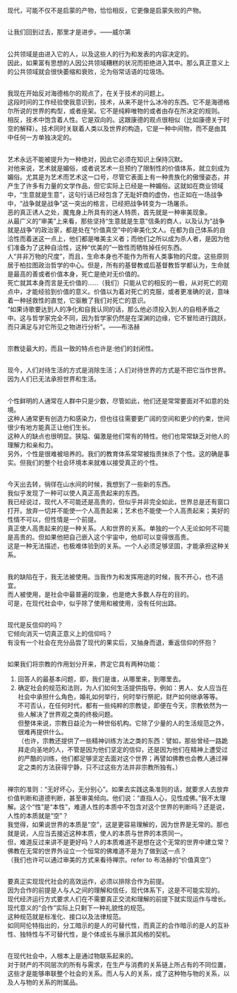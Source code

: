现代，可能不仅不是启蒙的产物，恰恰相反，它更像是启蒙失败的产物。
##
让我们回到过去，那里才是进步。——威尔第
##
公共领域是由进入它的人，以及这些人的行为和发表的内容决定的。  
因此，如果富有思想的人因公共领域糟糕的状况而拒绝进入其中。那么真正意义上的公共领域就会很快萎缩和衰败，沦为俗常话语的垃圾场。
##
我现在开始反对海德格尔的观点了，在关于技术的问题上。  
这段时间的工作经验使我意识到，技术，从来不是什么冰冷的东西。它不是海德格尔所说的世界的构型，或者座架。它不是纯粹唯物的或者由存在所决定的规则。  
相反，技术中饱含着人性。它是双向的。这跟康德的观点很相似（比如康德关于时空的解释）。技术同时关联着人类以及世界的构造，它是一种中间物，而不是由其中任何一方单独决定的。
##
艺术永远不能被提升为一种绝对，因此它必须在知识上保持沉默。  
对他来说，艺术就是媚俗，或者说艺术一旦预约了限制性的价值体系，就立刻成为媚俗。尤其是为艺术而艺术这一口号，尽管它表面上有一种贵族化的傲慢姿态，并产生了许多有力量的文学作品，但它实际上已经是一种媚俗。这就如在商业领域中，“生意就是生意”，这句行话已经包含了无耻奸商的虚伪，也正如在一场战争中，“战争就是战争”这一突出的格言，已经把战争转变为一场屠杀。  
恶的真正诱人之处，魔鬼身上所具有的迷人特质，首先就是一种审美现象。  
从最广义的“审美”上来看，那些坚持“生意就是生意”信条的商人，以及认为“战争就是战争”的政治家，都是处在“价值真空”中的审美化文人。在都为自己体系的自洽性而着迷这一点上，他们都是唯美主义者；而他们之所以成为杀人者，是因为他们准备为了这种自洽性，这种“优美的”一致性而牺牲掉任何东西。  
人“并非万物的尺度”，而且，生命本身也不能作为所有人类事物的尺度。这些原则居于柏拉图政治哲学的中心。但是，所有的基督教或后基督教哲学都认为，生命就是最高的善或者价值本身，死亡是绝对无价值的。  
死亡就其本身而言是无价值的......（我们）只能从它的相反的一极，从对死亡的观点中，才能经验到价值的意义。价值以为着对死亡的克服，或者更准确的说，意味着一种拯救性的直觉，它驱散了我们对死亡的意识。  
“如果诗歌要达到人的净化和自我认同的话，那么他必须投入到人的自相矛盾之中。这与哲学家完全不同，因为哲学家仍然是在深渊的边缘，它不冒险进行跳跃，而只满足与对它所见之物进行分析”。——布洛赫
##
宗教徒最大的，而且一致的特点也许是:他们的封闭性。
##
现今，人们对待生活的方式是消除生活；人们对待世界的方式是不把它当作世界。  
因为人们已无法承担世界和生活。
##
个性鲜明的人通常在人群中只是少数，尽管如此，他们还是常常要面对不如意的处境。  
这种人通常更有创造力和感染力，但也往往需要更广阔的空间和更少的约束，世间很少有地方能真正让他们生长。  
这种人的缺点也很明显。狭隘、偏激是他们常有的特性。他们也常常缺乏对他人的理解力和亲和力。  
另外，个性是很难被培养的。我们的教育体系常常被指责抹杀了个性。这的确是事实。但我们的整个社会环境本来就难以接受真正的个性。
##
今天出去转，徜徉在山水间的时候，我想到了一些新的东西。  
我似乎发现了一种可以使人真正高贵起来的东西。  
我已经说过，现代人不可能还是高贵的，但似乎并非完全如此，世界总是还有窗口打开。放弃一切并不能使一个人高贵起来；艺术也不能使一个人高贵起来；美好的性情不可以，但性情是一个前提。  
真正使人高贵起来的是一种关系。人和世界的关系。单独的一个人无论如何不可能是高贵的。但如果他把自己嵌入这个宇宙中，他却可以变得很高贵。  
这是一种无法描述，也极难体验到的关系。一个人必须足够坚固，才能承担这种关系。
##
我的缺陷在于，我无法被使用。当我作为和发挥用途的时候，我不开心，也不适宜。  
而人被使用，是社会中最普遍的现象，也是绝大多数人存在的目的。  
可是，在现代社会中，似乎除了使用和被使用，没有任何出路。
##
现代是反信仰的吗？  
它倾向消灭一切真正意义上的信仰吗？  
有没有一个社会在充分品尝了现代的果实后，又抽身而退，重返信仰的怀抱？
##
如果我们将宗教的作用划分开来，界定它具有两种功能：  
1. 回答人的最基本问题，即，我们是谁，从哪里来，到哪里去。  
2. 确定社会的规范和法则，为人们如何生活提供指导。例如：男人、女人应当在社会中承担什么角色，婚礼如何举行，何时举行祭祀，财产如何继承等等。  
不可否认，在任何时代，都有一些纯粹的宗教徒，即便在今天，宗教依然为一些人解决了世界观之类的终极问题。  
但整体来说，宗教日益沦为一种世俗机构。它除了少量的人的生活规范之外，很难再提供什么。  
（也许，宗教还提供了一些精神训练方法之类的东西：譬如，那些曾经一路跪拜走向圣地的人，不管是因为他们坚定的信仰，还是因为他们在精神上遭受过的严酷的训练，他们都足够坚定去面对这个世界；再譬如佛教也会教人通过禅定之类的方法获得宁静，只不过这些方法并非宗教所独有。）
##
禅宗的准则：“无好坏心，无分别心”。如果去实践这条准则的话，就要求人去放弃价值判断和道德判断，甚至审美倾向。他们说：“直指人心，见性成佛。”我不太理解。这个“性”是“本性”，难道人性的本质中不包含对这个世界的判断吗？还是说，人性的本质就是“空”？  
我觉得，如果说世界的本质是“空”，这是更容易理解的，因为世界是无常的。那也就是说，人应当去接近这种本质，使人的本质与世界的本质同一。  
但，难道反过来讲不是更好吗？人的本质难道不是想在这个无常的世界中建立常？佛教在无常的世界外设立一个恒常的佛难道不是为了做到这一点？  
（我们也许可以通过审美的方式来看待禅宗。refer to 布洛赫的“价值真空”）
##
要真正实现现代社会的高效运作，必须以排除合作为前提。  
因为合作的前提是人与人之间的理解和信任，现代体系下，这是不可能实现的。  
现代经济运行方式要求人们在不需要真正交流和理解的前提下就实现运作与增长。  
现代意义的“合作”实际上只剩下一种礼貌性的规范。  
这种规范就是标准化、接口以及法律规范。  
如同阿伦特指出的，分工暗示的是人的可替代性，而真正的合作暗示的是人的互补性、独特性与不可替代性，是个体成长与展示其风格的契机。
##
在现代社会中，人根本上是通过物联系起来的。  
对于财产的不同层次的所有与需求，在生产与消费的关系链上所占有的不同位置，这些才是能够串联整个社会的关系。而人与人的关系，成了这种物与物的关系，以及人与物的关系的附属品。
##
